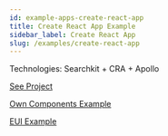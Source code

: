 ```yaml
---
id: example-apps-create-react-app
title: Create React App Example
sidebar_label: Create React App
slug: /examples/create-react-app
---
```


Technologies: Searchkit + CRA + Apollo

[See Project](https://github.com/searchkit/searchkit/tree/next/examples/create-react-app)

[Own Components Example](https://github.com/searchkit/searchkit/tree/next/examples/create-react-app/src/CustomApp.js)

[EUI Example](https://github.com/searchkit/searchkit/tree/next/examples/create-react-app/src/App.js)